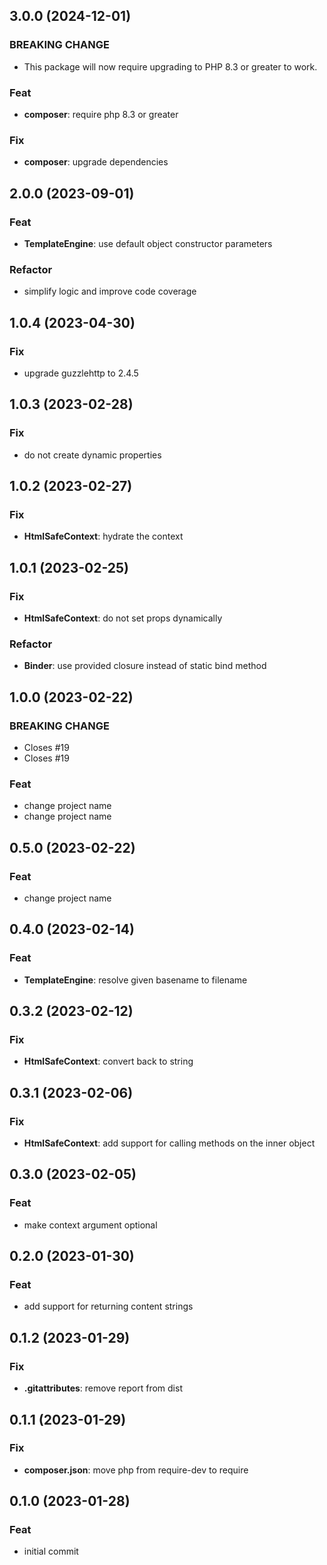 ## 3.0.0 (2024-12-01)

### BREAKING CHANGE

- This package will now require upgrading to PHP 8.3 or greater to work.

### Feat

- **composer**: require php 8.3 or greater

### Fix

- **composer**: upgrade dependencies

## 2.0.0 (2023-09-01)

### Feat

- **TemplateEngine**: use default object constructor parameters

### Refactor

- simplify logic and improve code coverage

## 1.0.4 (2023-04-30)

### Fix

- upgrade guzzlehttp to 2.4.5

## 1.0.3 (2023-02-28)

### Fix

- do not create dynamic properties

## 1.0.2 (2023-02-27)

### Fix

- **HtmlSafeContext**: hydrate the context

## 1.0.1 (2023-02-25)

### Fix

- **HtmlSafeContext**: do not set props dynamically

### Refactor

- **Binder**: use provided closure instead of static bind method

## 1.0.0 (2023-02-22)

### BREAKING CHANGE

- Closes #19
- Closes #19

### Feat

- change project name
- change project name

## 0.5.0 (2023-02-22)

### Feat

- change project name

## 0.4.0 (2023-02-14)

### Feat

- **TemplateEngine**: resolve given basename to filename

## 0.3.2 (2023-02-12)

### Fix

- **HtmlSafeContext**: convert back to string

## 0.3.1 (2023-02-06)

### Fix

- **HtmlSafeContext**: add support for calling methods on the inner object

## 0.3.0 (2023-02-05)

### Feat

- make context argument optional

## 0.2.0 (2023-01-30)

### Feat

- add support for returning content strings

## 0.1.2 (2023-01-29)

### Fix

- **.gitattributes**: remove report from dist

## 0.1.1 (2023-01-29)

### Fix

- **composer.json**: move php from require-dev to require

## 0.1.0 (2023-01-28)

### Feat

- initial commit
